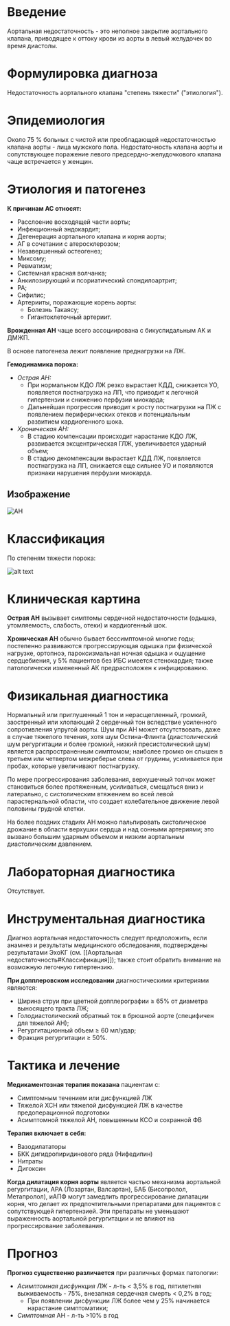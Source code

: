 # Введение

Аортальная недостаточность - это неполное закрытие аортального клапана, приводящее к оттоку крови из аорты в левый желудочек во время диастолы.
# Формулировка диагноза

Недостаточность аортального клапана "степень тяжести"
("этиология").
# Эпидемиология

Около 75 % больных с чистой или преобладающей недостаточностью клапана аорты - лица мужского пола. Недостаточность клапана аорты и сопутствующее поражение левого предсердно-желудочкового клапана чаще встречается у женщин.
# Этиология и патогенез

**К причинам АС относят:**
- Расслоение восходящей части аорты;
- Инфекционный эндокардит;
- Дегенерация аортального клапана и корня аорты;
- АГ в сочетании с атеросклерозом;
- Незавершенный остеогенез;
- Миксому;
- Ревматизм;
- Системная красная волчанка;
- Анкилозирующий и псориатический спондилоартрит;
- РА;
- Сифилис;
- Артерииты, поражающие корень аорты:
	- Болезнь Такаясу;
	- Гигантоклеточный артериит.

**Врожденная АН** чаще всего ассоциирована с бикуспидальным АК и ДМЖП.

В основе патогенеза лежит появление преднагрузки на ЛЖ.

**Гемодинамика порока:**
- *Острая АН:*
	- При нормальном КДО ЛЖ резко вырастает КДД, снижается УО, появляется постнагрузка на ЛП, что приводит к легочной гипертензии и снижению перфузии миокарда;
	- Дальнейшая прогрессия приводит к росту постнагрузки на ПЖ с появлением периферических отеков и потенциальным развитием кардиогенного шока. 
- *Хроническая АН:*
	- В стадию компенсации происходит нарастание КДО ЛЖ, развивается эксцентрическая ГЛЖ, увеличивается ударный объем;
	- В стадию декомпенсации вырастает КДД ЛЖ, появляется постнагрузка на ЛП, снижается еще сильнее УО и появляются признаки нарушения перфузии миокарда.
## Изображение

![АН](<../../public/images/Аортальный стеноз-20240325160106901.webp>)

# Классификация

По степеням тяжести порока:

![alt text](../../public/images/image-1.png)

# Клиническая картина

**Острая АН** вызывает симптомы сердечной недостаточности (одышка, утомляемость, слабость, отеки) и кардиогенный шок.

**Хроническая АН** обычно бывает бессимптомной многие годы; постепенно развиваются прогрессирующая одышка при физической нагрузке, ортопноэ, пароксизмальная ночная одышка и ощущение сердцебиения, у 5% пациентов без ИБС имеется стенокардия; также патологически измененный АК предрасположен к инфицированию.
# Физикальная диагностика

Нормальный или приглушенный 1 тон и нерасщепленный, громкий, заостренный или хлопающий 2 сердечный тон вследствие усиленного сопротивления упругой аорты. Шум при АН может отсутствовать, даже в случае тяжелого течения, хотя шум Остина-Флинта (диастолический шум регургитации и более громкий, низкий пресистолический шум) является распространенным симптомом; наиболее громко он слышен в третьем или четвертом межреберье слева от грудины, усиливается при пробах, которые увеличивают постнагрузку.

По мере прогрессирования заболевания, верхушечный толчок может становиться более протяженным, усиливаться, смещаться вниз и латерально, с систолическим втяжением во всей левой парастернальной области, что создает колебательное движение левой половины грудной клетки.

На более поздних стадиях АН можно пальпировать систолическое дрожание в области верхушки сердца и над сонными артериями; это вызвано большим ударным объемом и низким аортальным диастолическим давлением.
# Лабораторная диагностика

Отсутствует.
# Инструментальная диагностика

Диагноз аортальная недостаточность следует предположить, если анамнез и результаты медицинского обследования, подтверждены результатами ЭхоКГ (см. [[Аортальная недостаточность#Классификация]]); также стоит обратить внимание на возможную легочную гипертензию.

**При допплеровском исследовании** диагностическими критериями являются:
- Ширина струи при цветной допплерографии ≥ 65% от диаметра выносящего тракта ЛЖ;
- Голодиастолический обратный ток в брюшной аорте (специфичен для тяжелой АН);
- Регургитационный объем ≥ 60 мл/удар;
- Фракция регургитации ≥ 50%.
# Тактика и лечение

**Медикаментозная терапия показана** пациентам с:
- Симптомным течением или дисфункцией ЛЖ
- Тяжелой ХСН или тяжелой дисфункцией ЛЖ в качестве предоперационной подготовки
- Асимптомной тяжелой АН, повышенным КСО и сохранной ФВ

**Терапия включает в себя:**
- Вазодилататоры
- БКК дигидропиридинового ряда (Нифедипин)
- Нитраты
- Дигоксин

**Когда дилатация корня аорты** является частью механизма аортальной регургитации, АРА (Лозартан, Валсартан), БАБ (Бисопролол, Метапролол), иАПФ могут замедлить прогрессирование дилатации корня, что делает их предпочтительными препаратами для пациентов с сопутствующей гипертензией. Эти препараты не уменьшают выраженность аортальной регургитации и не влияют на прогрессирование заболевания.
# Прогноз

**Прогноз существенно различается** при различных формах патологии:
- *Асимптомная дисфункция ЛЖ* - л-ть < 3,5% в год, пятилетняя выживаемость - 75%, внезапная сердечная смерть < 0,2% в год;
	- При появлении дисфункции ЛЖ более чем у 25% начинается нарастание симптоматики;
- *Симптомная* АН - л-ть >10% в год




